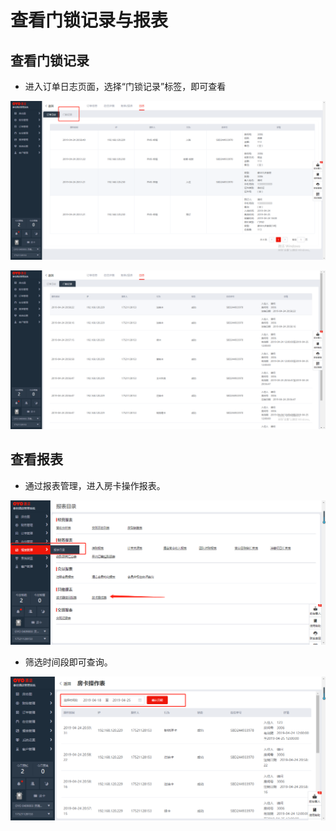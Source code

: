 # 查看门锁记录与报表

## 查看门锁记录

* 进入订单日志页面，选择“门锁记录”标签，即可查看

![](../../.gitbook/assets/image%20%28553%29.png)

![](../../.gitbook/assets/image%20%2832%29.png)

## 查看报表

* 通过报表管理，进入房卡操作报表。

![](../../.gitbook/assets/image%20%28613%29.png)

* 筛选时间段即可查询。

![](../../.gitbook/assets/image%20%28417%29.png)

